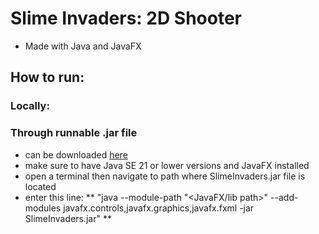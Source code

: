 # Slime Invaders: 2D Shooter
- Made with Java and JavaFX

## How to run:
### Locally:


### Through runnable .jar file
- can be downloaded [here](https://drive.google.com/file/d/1esINmZQYA-6gaVS8rmJvXtYTfJA9o7Ww/view?usp=sharing)
- make sure to have Java SE 21 or lower versions and JavaFX installed
- open a terminal then navigate to path where SlimeInvaders.jar file is located
- enter this line: ** "java --module-path "<JavaFX/lib path>" --add-modules javafx.controls,javafx.graphics,javafx.fxml -jar SlimeInvaders.jar" **
